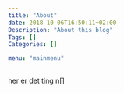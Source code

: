 ```yaml
---
title: "About"
date: 2018-10-06T16:50:11+02:00
Description: "About this blog"
Tags: []
Categories: []

menu: "mainmenu"
---
```


her er det ting n[]